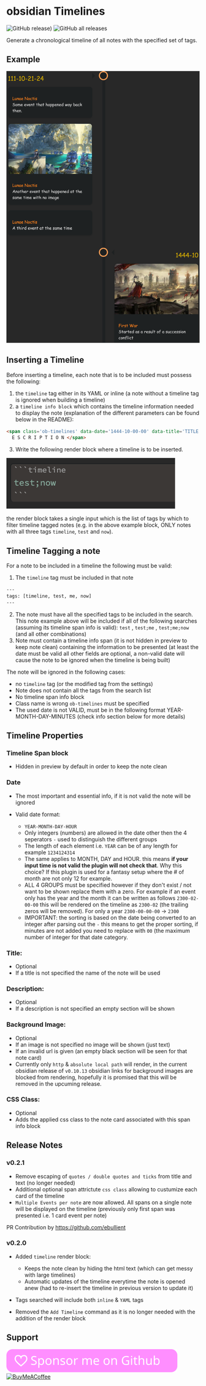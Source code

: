 # obsidian Timelines
![GitHub release)](https://img.shields.io/github/v/release/Darakah/obsidian-timelines)
![GitHub all releases](https://img.shields.io/github/downloads/Darakah/obsidian-timelines/total)

Generate a chronological timeline of all notes with the specified set of tags. 

## Example
![example](https://raw.githubusercontent.com/Darakah/obsidian-timelines/main/images/exp_2.png)

## Inserting a Timeline

Before inserting a timeline, each note that is to be included must possess the following:
1. the `timeline` tag either in its YAML or inline (a note without a timeline tag is ignored when building a timeline)
2. a `timeline info block` which contains the timeline information needed to display the note (explanation of the different parameters can be found below in the README):

```html
<span class='ob-timelines' data-date='1444-10-00-00' data-title='TITLE' data-img = 'URL' data-class = "customCardCSS"> D
  E S C R I P T I O N </span> 
```
3. Write the following render block where a timeline is to be inserted. 

![example](https://raw.githubusercontent.com/Darakah/obsidian-timelines/main/images/example_1.png)

the render block takes a single input which is the list of tags by which to filter timeline tagged notes (e.g. in the above example block, ONLY notes with all three tags `timeline`, `test` and `now`).

## Timeline Tagging a note
For a note to be included in a timeline the following must be valid:
1. The `timeline` tag must be included in that note
```html
---
tags: [timeline, test, me, now]
---
```
2. The note must have all the specified tags to be included in the search. This note example above will be included if all of the following searches (assuming its timeline span info is valid): `test` , `test;me` , `test;me;now` (and all other combinations) 
3. Note must contain a timeline info span (it is not hidden in preview to keep note clean) containing the information to be presented (at least the date must be valid all other fields are optional, a non-valid date will cause the note to be ignored when the timeline is being built)

The note will be ignored in the following cases:
- no `timeline` tag (or the modified tag from the settings)
- Note does not contain all the tags from the search list
- No timeline span info block
- Class name is wrong `ob-timelines` must be specified
- The used date is not VALID, must be in the following format YEAR-MONTH-DAY-MINUTES (check info section below for more details)

## Timeline Properties

### Timeline Span block
- Hidden in preview by default in order to keep the note clean

### Date
- The most important and essential info, if it is not valid the note will be ignored

- Valid date format: 
  - `YEAR-MONTH-DAY-HOUR`
  - Only integers (numbers) are allowed in the date other then the 4 seperators `-` used to distinguish the different groups
  - The length of each element i.e. `YEAR` can be of any length for example `1234124314`
  - The same applies to MONTH, DAY and HOUR. this means **if your input time is not valid the plugin will not check that**. Why this choice? If this plugin is used for a fantasy setup where the # of month are not only 12 for example.
  - ALL 4 GROUPS must be specified however if they don't exist / not want to be shown replace them with a zero. For example if an event only has the year and the month it can be written as follows `2300-02-00-00` this will be rendered on the timeline as `2300-02` (the trailing zeros will be removed). For only a year `2300-00-00-00` -> `2300`
  - IMPORTANT: the sorting is based on the date being converted to an integer after parsing out the `-` this means to get the proper sorting, if minutes are not added you need to replace with `00` (the maximum number of integer for that date category.

### Title:
  - Optional
  - If a title is not specified the name of the note will be used

### Description:
  - Optional
  - If a description is not specified an empty section will be shown

### Background Image:
  - Optional
  - If an image is not specified no image will be shown (just text)
  - If an invalid url is given (an empty black section will be seen for that note card)
  - Currently only `http` & `absolute local path` will render, in the current obsidian release of `v0.10.13` obsidian links for background images are blocked from rendering, hopefully it is promised that this will be removed in the upcuming release. 

### CSS Class:
  - Optional
  - Adds the applied css class to the note card associated with this span info block


## Release Notes

### v0.2.1 
- Remove escaping of `quotes / double quotes and ticks` from title and text (no longer needed)
- Additional optional span attrictute `css class` allowing to custumize each card of the timeline
- `Multiple Events per note` are now allowed. All spans on a single note will be displayed on the timeline (previously only first span was presented i.e. 1 card event per note)

PR Contribution by https://github.com/ebullient

### v0.2.0
- Added `timeline` render block:
  - Keeps the note clean by hiding the html text (which can get messy with large timelines)
  - Automatic updates of the timeline everytime the note is opened anew (had to re-insert the timeline in previous version to update it)

- Tags searched will include both `inline` & `YAML` tags

- Removed the `Add Timeline` command as it is no longer needed with the addition of the render block


## Support

[![Github Sponsorship](https://raw.githubusercontent.com/Darakah/Darakah/e0fe245eaef23cb4a5f19fe9a09a9df0c0cdc8e1/icons/github_sponsor_btn.svg)](https://github.com/sponsors/Darakah) [<img src="https://cdn.buymeacoffee.com/buttons/v2/default-yellow.png" alt="BuyMeACoffee" width="100">](https://www.buymeacoffee.com/darakah)

